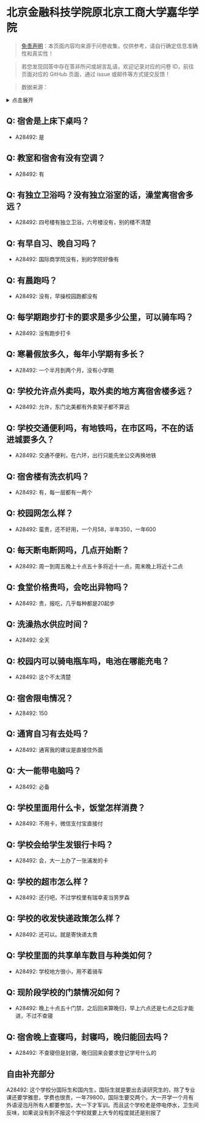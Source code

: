 # 北京金融科技学院原北京工商大学嘉华学院

> [免责声明](https://colleges.chat/#_3)：本页面内容均来源于问卷收集，仅供参考，请自行确定信息准确性和真实性！

> 若您发现回答中存在答非所问或胡言乱语，欢迎记录对应的问卷 ID，前往页面对应的 GitHub 页面，通过 issue 或邮件等方式提交反馈！

> 数据来源：

<details><summary>点击展开</summary>
<ul>
<li>A28492: 2512106535@qq.com (2025 年 06 月)</li>
</ul>
</details>

## Q: 宿舍是上床下桌吗？

- A28492: 是

## Q: 教室和宿舍有没有空调？

- A28492: 有

## Q: 有独立卫浴吗？没有独立浴室的话，澡堂离宿舍多远？

- A28492: 四号楼有独立卫浴，六号楼没有，别的楼不清楚

## Q: 有早自习、晚自习吗？

- A28492: 国际商学院没有，别的学院好像有

## Q: 有晨跑吗？

- A28492: 没有，早操校园跑都没有

## Q: 每学期跑步打卡的要求是多少公里，可以骑车吗？

- A28492: 没有跑步打卡

## Q: 寒暑假放多久，每年小学期有多长？

- A28492: 一个半月到两个月，没有小学期

## Q: 学校允许点外卖吗，取外卖的地方离宿舍楼多远？

- A28492: 允许，东门北美都有外卖架子都不算远

## Q: 学校交通便利吗，有地铁吗，在市区吗，不在的话进城要多久？

- A28492: 交通不便利，在六环，出行只能先坐公交再换地铁

## Q: 宿舍楼有洗衣机吗？

- A28492: 有，每一层都有一两个

## Q: 校园网怎么样？

- A28492: 蛮贵，还不好用，一个月58，半年350，一年600

## Q: 每天断电断网吗，几点开始断？

- A28492: 周一到周五晚上十点五十多将近十一点，周末晚上将近十二点

## Q: 食堂价格贵吗，会吃出异物吗？

- A28492: 贵，报吃，几乎每种都是20起步

## Q: 洗澡热水供应时间？

- A28492: 全天

## Q: 校园内可以骑电瓶车吗，电池在哪能充电？

- A28492: 这个不太清楚

## Q: 宿舍限电情况？

- A28492: 150

## Q: 通宵自习有去处吗？

- A28492: 通宵我的建议是直接住外面

## Q: 大一能带电脑吗？

- A28492: 必备

## Q: 学校里面用什么卡，饭堂怎样消费？

- A28492: 不用卡，微信支付宝直接付

## Q: 学校会给学生发银行卡吗？

- A28492: 会，大一上办了一张浦发的卡

## Q: 学校的超市怎么样？

- A28492: 还行吧，不过学校里有瑞幸麦当劳罗森

## Q: 学校的收发快递政策怎么样？

- A28492: 还可以。就是寄快递太贵

## Q: 学校里面的共享单车数目与种类如何？

- A28492: 学校地方很小，用不着骑车

## Q: 现阶段学校的门禁情况如何？

- A28492: 晚上十点五十门禁，之后回来算晚归，早上六点还是七点之后才能进，不过不查寝

## Q: 宿舍晚上查寝吗，封寝吗，晚归能回去吗？

- A28492: 不查寝但是封寝，晚归回来会要求登记学号什么的

## 自由补充部分

A28492: 这个学校分国际生和国内生，国际生就是要出去读研究生的，除了专业课还要学雅思，学费也很贵，一年79800，国际生要交两个。大一开学一个月有外语浸泡月所有人都要参加，大一下才军训。而且这个学校老是停电停水，卫生间反味，如果说没有到不报这个学校就要上大专的程度就还是别报了